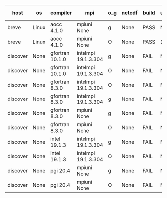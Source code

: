 

| host     | os       | compiler                              | mpi                      | o_g        | netcdf        | build       | u_pass          | u_fail          | s_pass            | s_fail            | e_pass             | e_fail             | nuopc_pass       | nuopc_fail       | artifacts link          |
|----------|----------|---------------------------------------|--------------------------|------------|---------------|-------------|-----------------|-----------------|-------------------|-------------------|--------------------|--------------------|------------------|------------------|-------------------------|
| breve | Linux | aocc 4.1.0 | mpiuni None  | g | None  | PASS | None | None | None | None | None | None | None | None | <a href="https://github.com/esmf-org/esmf-test-artifacts/tree/c6c271d1dc0da594501e90ed3e45b3e9a633e7ec/develop/aocc/4.1.0/g/mpiuni/None" target="_blank">c6c271d</a> | 
| breve | Linux | aocc 4.1.0 | mpiuni None  | O | None  | PASS | 12502 | 26 | 9 | 0 | 44 | 0 | None | None | <a href="https://github.com/esmf-org/esmf-test-artifacts/tree/375a31efddeb3b9e8a843b8e5777b846f8108c43/develop/aocc/4.1.0/O/mpiuni/None" target="_blank">375a31e</a> | 
| discover | None | gfortran 10.1.0 | intelmpi 19.1.3.304  | g | None  | FAIL | None | None | None | None | None | None | None | None | <a href="https://github.com/esmf-org/esmf-test-artifacts/tree/ad619a620b951c324fe0b77cc8d4156e34e41ba7/develop/gfortran/10.1.0/g/intelmpi/19.1.3.304" target="_blank">ad619a6</a> | 
| discover | None | gfortran 10.1.0 | intelmpi 19.1.3.304  | O | None  | FAIL | None | None | None | None | None | None | None | None | <a href="https://github.com/esmf-org/esmf-test-artifacts/tree/acb85e40a7e5edd45a23a22c9ac1f49f952f110e/develop/gfortran/10.1.0/O/intelmpi/19.1.3.304" target="_blank">acb85e4</a> | 
| discover | None | gfortran 8.3.0 | intelmpi 19.1.3.304  | O | None  | FAIL | None | None | None | None | None | None | None | None | <a href="https://github.com/esmf-org/esmf-test-artifacts/tree/14b93e79dada3ab01579923204c324289c441a09/develop/gfortran/8.3.0/O/intelmpi/19.1.3.304" target="_blank">14b93e7</a> | 
| discover | None | gfortran 8.3.0 | intelmpi 19.1.3.304  | g | None  | FAIL | None | None | None | None | None | None | None | None | <a href="https://github.com/esmf-org/esmf-test-artifacts/tree/1a0a8930c2a139d5da37da3dd3a78b4b13d782e7/develop/gfortran/8.3.0/g/intelmpi/19.1.3.304" target="_blank">1a0a893</a> | 
| discover | None | gfortran 8.3.0 | mpiuni None  | g | None  | FAIL | None | None | None | None | None | None | None | None | <a href="https://github.com/esmf-org/esmf-test-artifacts/tree/56657c2336209fe5f42700930011d7c166e6f35a/develop/gfortran/8.3.0/g/mpiuni/None" target="_blank">56657c2</a> | 
| discover | None | gfortran 8.3.0 | mpiuni None  | O | None  | FAIL | None | None | None | None | None | None | None | None | <a href="https://github.com/esmf-org/esmf-test-artifacts/tree/27795c5905c00bfd3e17d2c59fb7e25471dc8ca7/develop/gfortran/8.3.0/O/mpiuni/None" target="_blank">27795c5</a> | 
| discover | None | intel 19.1.3 | intelmpi 19.1.3.304  | g | None  | FAIL | None | None | None | None | None | None | None | None | <a href="https://github.com/esmf-org/esmf-test-artifacts/tree/f92ecf53e882a9ff3c988219f8ee466aafb65af6/develop/intel/19.1.3/g/intelmpi/19.1.3.304" target="_blank">f92ecf5</a> | 
| discover | None | intel 19.1.3 | intelmpi 19.1.3.304  | O | None  | FAIL | None | None | None | None | None | None | None | None | <a href="https://github.com/esmf-org/esmf-test-artifacts/tree/62ba9e459140b96813795b15466514d308280f98/develop/intel/19.1.3/O/intelmpi/19.1.3.304" target="_blank">62ba9e4</a> | 
| discover | None | pgi 20.4 | mpiuni None  | g | None  | FAIL | None | None | None | None | None | None | None | None | <a href="https://github.com/esmf-org/esmf-test-artifacts/tree/a29666af7066af38947feefba013e9cfb1c1c49f/develop/pgi/20.4/g/mpiuni/None" target="_blank">a29666a</a> | 
| discover | None | pgi 20.4 | mpiuni None  | O | None  | FAIL | None | None | None | None | None | None | None | None | <a href="https://github.com/esmf-org/esmf-test-artifacts/tree/50ba193b575e4e439c351ff4f7626d7d21f75505/develop/pgi/20.4/O/mpiuni/None" target="_blank">50ba193</a> | 
